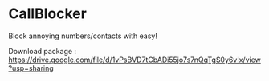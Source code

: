 # CallBlocker

Block annoying numbers/contacts with easy!

Download package : https://drive.google.com/file/d/1vPsBVD7tCbADi55jo7s7nQqTgS0y6vIx/view?usp=sharing

